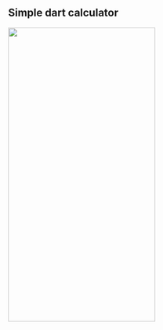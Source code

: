 ## Simple dart calculator
<img src="https://user-images.githubusercontent.com/44847377/122639424-076e4280-d0fa-11eb-81d6-485c473cfdcd.jpg" width="300" height="600" />
